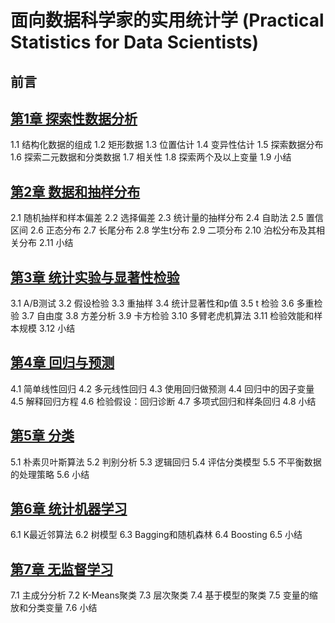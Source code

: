 #  面向数据科学家的实用统计学 (Practical Statistics for Data Scientists)

## 前言  

## [第1章 探索性数据分析](chapters/01/)
1.1 结构化数据的组成
1.2 矩形数据
1.3 位置估计
1.4 变异性估计
1.5 探索数据分布
1.6 探索二元数据和分类数据
1.7 相关性
1.8 探索两个及以上变量
1.9 小结

## [第2章 数据和抽样分布](chapters/02/)
2.1 随机抽样和样本偏差
2.2 选择偏差
2.3 统计量的抽样分布
2.4 自助法
2.5 置信区间
2.6 正态分布
2.7 长尾分布
2.8 学生t分布
2.9 二项分布
2.10 泊松分布及其相关分布
2.11 小结

## [第3章 统计实验与显著性检验](chapters/03/)
3.1 A/B测试
3.2 假设检验
3.3 重抽样
3.4 统计显著性和p值
3.5 t 检验
3.6 多重检验
3.7 自由度
3.8 方差分析
3.9 卡方检验
3.10 多臂老虎机算法
3.11 检验效能和样本规模
3.12 小结

## [第4章 回归与预测](chapters/04/)
4.1 简单线性回归
4.2 多元线性回归
4.3 使用回归做预测
4.4 回归中的因子变量
4.5 解释回归方程
4.6 检验假设：回归诊断
4.7 多项式回归和样条回归
4.8 小结

## [第5章 分类](chapters/05/)
5.1 朴素贝叶斯算法
5.2 判别分析
5.3 逻辑回归
5.4 评估分类模型
5.5 不平衡数据的处理策略
5.6 小结

## [第6章 统计机器学习](chapters/06/)
6.1 K最近邻算法
6.2 树模型
6.3 Bagging和随机森林
6.4 Boosting
6.5 小结

## [第7章 无监督学习](chapters/07/)
7.1 主成分分析
7.2 K-Means聚类
7.3 层次聚类
7.4 基于模型的聚类
7.5 变量的缩放和分类变量
7.6 小结